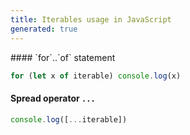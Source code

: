 ```yaml
---
title: Iterables usage in JavaScript
generated: true
---
```


<div markdown="1" class="ans">
#### `for`..`of` statement

```js
for (let x of iterable) console.log(x)
```

#### Spread operator `...`

```js
console.log([...iterable])
```
</div>

